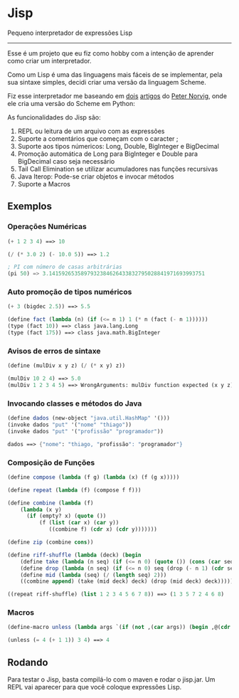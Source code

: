 # Jisp
Pequeno interpretador de expressões Lisp

---

Esse é um projeto que eu fiz como hobby com a intenção de aprender como criar um interpretador.

Como um Lisp é uma das linguagens mais fáceis de se implementar, pela sua sintaxe simples, decidi criar uma versão da linguagem Scheme.

Fiz esse interpretador me baseando em [dois][lispy] [artigos][lispy2] do [Peter Norvig][Peter Norvig], onde ele cria uma versão do Scheme em Python:

As funcionalidades do Jisp são:

1) REPL ou leitura de um arquivo com as expressões
2) Suporte a comentários que começam com o caracter ;
2) Suporte aos tipos númericos: Long, Double, BigInteger e BigDecimal
3) Promoção automática de Long para BigInteger e Double para BigDecimal caso seja necessário
4) Tail Call Elimination se utilizar acumuladores nas funções recursivas
5) Java Iterop: Pode-se criar objetos e invocar métodos
6) Suporte a Macros

## Exemplos

### Operações Numéricas

```scheme
(+ 1 2 3 4) ==> 10

(/ (* 3.0 2) (- 10.0 5)) ==> 1.2

; PI com número de casas arbitrárias
(pi 50) => 3.1415926535897932384626433832795028841971693993751
```

### Auto promoção de tipos numéricos

```scheme
(+ 3 (bigdec 2.5)) ==> 5.5

(define fact (lambda (n) (if (<= n 1) 1 (* n (fact (- n 1))))))
(type (fact 10)) ==> class java.lang.Long
(type (fact 175)) ==> class java.math.BigInteger
```

### Avisos de erros de sintaxe

```scheme
(define (mulDiv x y z) (/ (* x y) z))

(mulDiv 10 2 4) ==> 5.0
(mulDiv 1 2 3 4 5) ==> WrongArguments: mulDiv function expected (x y z), found (1 2 3 4 5)
```

### Invocando classes e métodos do Java

```scheme
(define dados (new-object "java.util.HashMap" '()))
(invoke dados "put" '("nome" "thiago"))
(invoke dados "put" '("profissão" "programador"))

dados ==> {"nome": "thiago, "profissão": "programador"}
```

### Composição de Funções

```scheme
(define compose (lambda (f g) (lambda (x) (f (g x)))))

(define repeat (lambda (f) (compose f f)))

(define combine (lambda (f)
    (lambda (x y)
      (if (empty? x) (quote ())
          (f (list (car x) (car y))
             ((combine f) (cdr x) (cdr y)))))))

(define zip (combine cons))

(define riff-shuffle (lambda (deck) (begin
    (define take (lambda (n seq) (if (<= n 0) (quote ()) (cons (car seq) (take (- n 1) (cdr seq))))))
    (define drop (lambda (n seq) (if (<= n 0) seq (drop (- n 1) (cdr seq)))))
    (define mid (lambda (seq) (/ (length seq) 2)))
    ((combine append) (take (mid deck) deck) (drop (mid deck) deck)))))

((repeat riff-shuffle) (list 1 2 3 4 5 6 7 8)) ==> (1 3 5 7 2 4 6 8)
```

### Macros
```scheme
(define-macro unless (lambda args `(if (not ,(car args)) (begin ,@(cdr args)))))

(unless (= 4 (+ 1 1)) 3 4) ==> 4
```

## Rodando

Para testar o Jisp, basta compilá-lo com o maven e rodar o jisp.jar. Um REPL vai aparecer para que você coloque expressões Lisp.

[Peter Norvig]: https://norvig.com/
[lispy]: https://norvig.com/lispy.html
[lispy2]: https://norvig.com/lispy2.html
